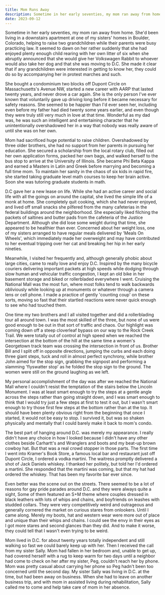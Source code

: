 ```yaml
---
title: Mom Runs Away
description: Sometime in her early seventies, my mom ran away from home...
date: 2023-09-12
---
```

Sometime in her early seventies, my mom ran away from home. She'd been living in a downstairs apartment at one of my sisters' homes in Boulder, Colorado, helping to raise two grandchildren while their parents were busy practicing law. It seemed to dawn on her rather suddenly that she had enjoyed plenty enough child rearing with her own litter of six when she abruptly announced that she would give her Volkswagen Rabbit to whoever would also take her dog and that she was moving to D.C. She made it clear that if any grandchildren were interested in getting to know her, they could do so by accompanying her in protest marches and such. 

She bought a condominium two blocks off Dupont Circle on Massachusetts's Avenue NW, started a new career with AARP that lasted twenty years, and never drove a car again. She is the only person I've ever known that voluntarily gave up driving long before it became necessary for safety reasons. She seemed to be happier than I'd ever seen her, including even before my father had died twenty some years earlier, and even though they were truly still very much in love at that time. Wonderful as my dad was, he was such an intelligent and entertaining character that he unintentionally overshadowed her in a way that nobody was really aware of until she was on her own.

Mom had sacrificed huge potential to raise children. Overshadowed by three older brothers, she had no support from her parents in pursuing her education. She secured a scholarship from the local rotary club, filled out her own application forms, packed her own bags, and walked herself to the bus stop to arrive at the University of Illinois. She became Phi Beta Kappa and earned a Masters in Latin and Greek before marrying and becoming a full time mom. To maintain her sanity in the chaos of six kids in rapid fire, she started taking graduate level math courses to keep her brain active. Soon she was tutoring graduate students in math.

D.C gave her a new lease on life. While she had an active career and social life with all the goings on around the capital, she lived the simple life of a monk at home. She completely quit cooking, which she had never enjoyed, and lived off small snacks she pilfered from the many cafeterias in the federal buildings around the neighborhood. She especially liked filching the packets of saltines and butter pads from the cafeteria of the Justice Department. Although she did lose some weight during that time, she appeared to be healthier than ever. Concerned about her weight loss, one of my sisters arranged to have regular meals delivered by 'Meals On Wheels', which immediately made her overweight and may have contributed to her eventual tripping over her cat and breaking her hip in her early nineties.

Meanwhile, I visited her frequently and, although generally phobic about large cities, came to really love and enjoy D.C. Inspired by the many bicycle couriers delivering important packets at high speeds while dodging through slow human and vehicular traffic congestion, I kept an old bike in her basement storage and biked or rollerbladed everywhere I went. Cruising the National Mall was the most fun, where most folks tend to walk backwards obliviously while looking up at monuments or whatever through a camera lens or cell phone. I made a practice of gently 'counting coup' on these sorts, moving so fast that their startled reactions were never quick enough to see who had touched them.

One time my two brothers and I all visited together and did a rollerblading tour all around town. I was the most skilled of the three, but none of us were good enough to be out in that sort of traffic and chaos. Our highlight was coming down off a steep cloverleaf bypass on our way to the Rock Creek Trail. We were totally out of control at high speed when we reached the intersection at the bottom of the hill at the same time a women's Georgetown track team was crossing the intersection in front of us. Brother Bill and I split off in opposite directions, jumping the curbs and each doing three giant steps, tuck and roll in almost perfect synchrony, while brother John aimed for the stop sign, grabbing the signpost and performing a slamming 'flyswatter stop' as he folded the stop sign to the ground. The women were still on the ground laughing as we left. 

My personal accomplishment of the day was after we reached the National Mall where I couldn't resist the temptation of the stairs below the Lincoln Monument. I was at least smart enough to try the steps at a gentle angle across the steps rather than going straight down, and I was smart enough to think that I would try just a few steps at first to test it out, but I wasn't smart enough to try those first few steps at the bottom rather than at the top. It should have been plenty obvious right from the beginning that once I started, it would not be easy to stop. I survived it, but was so shaken physically and mentally that I could barely make it back to mom's condo.

The best part of hanging around D.C. was merely my appearance. I really didn't have any choice in how I looked because I didn't have any other clothes beside Carhartt's and Wranglers and boots and my beat-up brown cowboy hat. But that was a real crowd stopper in those parts. The first time I went into Kramer's Book Store, a famous local bar and restaurant just off Dupont Circle, I ordered a vodka martini. The waitress promptly delivered a shot of Jack Daniels whiskey. I thanked her politely, but told her I'd ordered a martini. She responded that the martini was coming, but that my hat had ordered the whiskey. That has been my favorite bar ever since.

Even better was the scene out on the streets. There seemed to be a lot of reasons for gay pride parades around D.C. and they were always quite a sight, Some of them featured an S+M theme where couples dressed in black leathers with lots of whips and chains, and boyfriends on leashes with studded collars. They were very competitively weird and outrageous and generally cornered the market on curious stares from onlookers. Until I came along. Merely my boots, hat and western wear were more out of place and unique than their whips and chains. I could see the envy in their eyes as I got more stares and second glances than they did. And to make it worse, they could tell that I wasn't even trying to be weird.

Mom lived in D.C. for about twenty years totally independent and still walking so fast we could barely keep up with her. Then I received the call from my sister Sally. Mom had fallen in her bedroom and, unable to get up, had covered herself with a rug to keep warm for two days until a neighbor had come to check on her after my sister, Peg, couldn't reach her by phone. Mom was pretty casual about carrying her phone so Peg hadn't been too concerned until the second day. My sister Sally was living in D.C. at the time, but had been away on business. When she had to leave on another business trip, and with mom in assisted living during rehabilitation, Sally called me to come and help take care of mom in her absence.